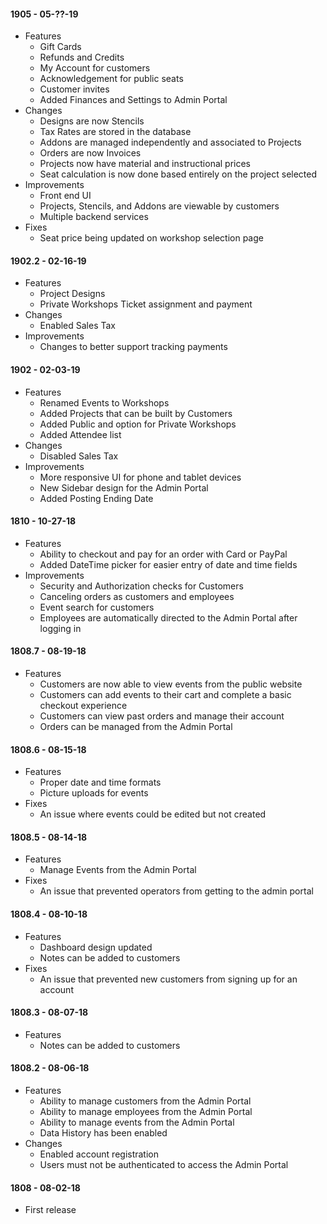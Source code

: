 #### 1905 - 05-??-19

- Features
  - Gift Cards
  - Refunds and Credits
  - My Account for customers
  - Acknowledgement for public seats
  - Customer invites
  - Added Finances and Settings to Admin Portal
- Changes
  - Designs are now Stencils
  - Tax Rates are stored in the database
  - Addons are managed independently and associated to Projects
  - Orders are now Invoices
  - Projects now have material and instructional prices
  - Seat calculation is now done based entirely on the project selected
- Improvements
  - Front end UI
  - Projects, Stencils, and Addons are viewable by customers
  - Multiple backend services
- Fixes
  - Seat price being updated on workshop selection page

#### 1902.2 - 02-16-19

- Features
  - Project Designs
  - Private Workshops Ticket assignment and payment
- Changes
  - Enabled Sales Tax
- Improvements
  - Changes to better support tracking payments

#### 1902 - 02-03-19

- Features
  - Renamed Events to Workshops
  - Added Projects that can be built by Customers
  - Added Public and option for Private Workshops
  - Added Attendee list
- Changes
  - Disabled Sales Tax
- Improvements
  - More responsive UI for phone and tablet devices
  - New Sidebar design for the Admin Portal
  - Added Posting Ending Date

#### 1810 - 10-27-18

- Features
  - Ability to checkout and pay for an order with Card or PayPal
  - Added DateTime picker for easier entry of date and time fields
- Improvements
  - Security and Authorization checks for Customers
  - Canceling orders as customers and employees
  - Event search for customers
  - Employees are automatically directed to the Admin Portal after logging in

#### 1808.7 - 08-19-18

- Features
  - Customers are now able to view events from the public website
  - Customers can add events to their cart and complete a basic checkout experience
  - Customers can view past orders and manage their account
  - Orders can be managed from the Admin Portal

#### 1808.6 - 08-15-18

- Features
  - Proper date and time formats
  - Picture uploads for events
- Fixes
  - An issue where events could be edited but not created

#### 1808.5 - 08-14-18

- Features
  - Manage Events from the Admin Portal
- Fixes
  - An issue that prevented operators from getting to the admin portal

#### 1808.4 - 08-10-18

- Features
  - Dashboard design updated
  - Notes can be added to customers
- Fixes
  - An issue that prevented new customers from signing up for an account

#### 1808.3 - 08-07-18

- Features
  - Notes can be added to customers

#### 1808.2 - 08-06-18

- Features
  - Ability to manage customers from the Admin Portal
  - Ability to manage employees from the Admin Portal
  - Ability to manage events from the Admin Portal
  - Data History has been enabled
- Changes
  - Enabled account registration
  - Users must not be authenticated to access the Admin Portal

#### 1808 - 08-02-18

- First release
